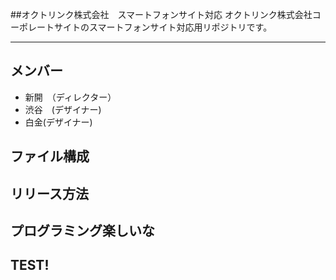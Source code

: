 ##オクトリンク株式会社　スマートフォンサイト対応
オクトリンク株式会社コーポレートサイトのスマートフォンサイト対応用リポジトリです。

---

## メンバー
* 新開　（ディレクター）
* 渋谷　(デザイナー)
* 白金(デザイナー)

## ファイル構成

## リリース方法
## プログラミング楽しいな
## TEST!
